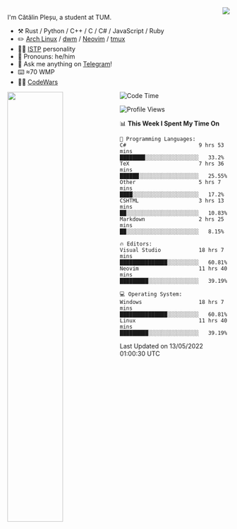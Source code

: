 <!--![](https://github.com/Catalinhimself/Catalinhimself/blob/main/Sakura_Nene_CPP.jpg)-->

<a href="https://github.com/RaoHai/RaoHai/actions">
<img align="right" src="https://github-readme-stats.vercel.app/api/wakatime?username=catalinhimself&theme=calm&layout=compact&langs_count=20" />
</a>
 
I'm Cătălin Pleșu, a student at TUM.

-   :hammer_and_pick: Rust / Python / C++ / C / C# / JavaScript / Ruby 
-   :pencil2: [Arch Linux](https://wiki.archlinux.org/title/Arch_Linux) / [dwm](https://dwm.suckless.org/) / [Neovim](https://neovim.io/) / [tmux](https://github.com/tmux/tmux/wiki)
-   :man_scientist: [ISTP](https://www.16personalities.com/istp-personality) personality
-   :man: Pronouns: he/him
-   :thought_balloon: Ask me anything on [Telegram](https://t.me/catalinplesu)!
-   ⌨️ ≈70 WMP
-   👨‍💻 [CodeWars](https://www.codewars.com/users/Catalinhimself)

[<img align="left" width="50%" src="https://github-readme-stats-ouuan.vercel.app/api?username=catalinplesu&theme=calm&show_icons=true">](https://metrics.lecoq.io/catalinplesu#gh-dark-mode-only)
 
<!--START_SECTION:waka-->
![Code Time](http://img.shields.io/badge/Code%20Time-0%20secs-blue)

![Profile Views](http://img.shields.io/badge/Profile%20Views-25-blue)

📊 **This Week I Spent My Time On** 

```text
💬 Programming Languages: 
C#                       9 hrs 53 mins       ████████░░░░░░░░░░░░░░░░░   33.2% 
TeX                      7 hrs 36 mins       ██████░░░░░░░░░░░░░░░░░░░   25.55% 
Other                    5 hrs 7 mins        ████░░░░░░░░░░░░░░░░░░░░░   17.2% 
CSHTML                   3 hrs 13 mins       ██░░░░░░░░░░░░░░░░░░░░░░░   10.83% 
Markdown                 2 hrs 25 mins       ██░░░░░░░░░░░░░░░░░░░░░░░   8.15%

🔥 Editors: 
Visual Studio            18 hrs 7 mins       ███████████████░░░░░░░░░░   60.81% 
Neovim                   11 hrs 40 mins      █████████░░░░░░░░░░░░░░░░   39.19%

💻 Operating System: 
Windows                  18 hrs 7 mins       ███████████████░░░░░░░░░░   60.81% 
Linux                    11 hrs 40 mins      █████████░░░░░░░░░░░░░░░░   39.19%

```


 Last Updated on 13/05/2022 01:00:30 UTC
<!--END_SECTION:waka-->
